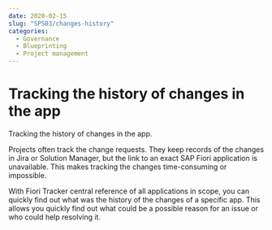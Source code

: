 ```yaml
---
date: 2020-02-15
slug: "SPS03/changes-history"
categories:
  - Governance
  - Blueprinting
  - Project management
---
```

# Tracking the history of changes in the app

Tracking the history of changes in the app.

<!-- more -->

Projects often track the change requests. They keep records of the changes in Jira or Solution Manager, but the link to an exact SAP Fiori application is unavailable. This makes tracking the changes time-consuming or impossible. 

With Fiori Tracker central reference of all applications in scope, you can quickly find out what was the history of the changes of a specific app. This allows you quickly find out what could be a possible reason for an issue or who could help resolving it.
